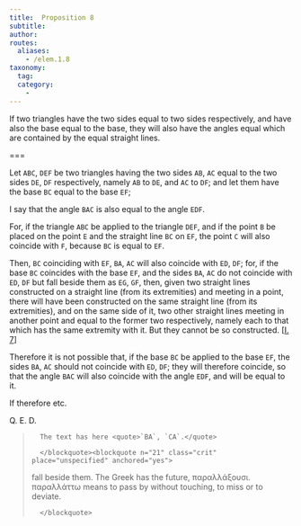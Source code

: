 ```yaml
---
title:  Proposition 8
subtitle:
author:
routes:
  aliases:
    - /elem.1.8
taxonomy:
  tag:
  category:
    -
---
```


If two triangles have the two sides equal to two sides respectively, and have also the base equal to the base, they will also have the angles equal which are contained by the equal straight lines. <lb n="5"/>

===

Let `ABC`, `DEF` be two triangles having the two sides `AB`, `AC` equal to the two sides `DE`, `DF` respectively, namely `AB` to `DE`, and `AC` to `DF`; and let them have the base `BC` equal <lb n="10"/>to the base `EF`;

I say that the angle `BAC` is also equal to the angle `EDF`.

For, if the triangle `ABC` be applied to the triangle `DEF`, and if the point `B` be placed on <lb n="15"/>the point `E` and the straight line `BC` on `EF`, <span class="center">the point `C` will also coincide with `F`, because `BC` is equal to `EF`.</span> <pb n="262"/>

Then, `BC` coinciding with `EF`, <span class="center">`BA`, `AC` will also coincide with `ED`, `DF`;</span> <lb n="20"/>for, if the base `BC` coincides with the base `EF`, and the sides `BA`, `AC` do not coincide with `ED`, `DF` but fall beside them as `EG`, `GF`, <span class="center">then, given two straight lines constructed on a straight line (from its extremities) and meeting in a point, there will <lb n="25"/>have been constructed on the same straight line (from its extremities), and on the same side of it, two other straight lines meeting in another point and equal to the former two respectively, namely each to that which has the same extremity with it. <lb n="30"/>But they cannot be so constructed. [<a href="/elem.1.7">I. 7</a>]</span>

Therefore it is not possible that, if the base `BC` be applied to the base `EF`, the sides `BA`, `AC` should not coincide with `ED`, `DF`; <span class="center">they will therefore coincide,</span> <lb n="35"/>so that the angle `BAC` will also coincide with the angle `EDF`, and will be equal to it.

If therefore etc.
<div class="QED">

Q. E. D.
      </div><blockquote n="19. BA, AC." class="crit" place="unspecified" anchored="yes">

      The text has here <quote>`BA`, `CA`.</quote>

      </blockquote><blockquote n="21" class="crit" place="unspecified" anchored="yes">

<p>fall beside them. The Greek has the future, <foreign lang="greek">παραλλάξουσι. παραλλάττω</foreign> means <quote>to pass by without touching,</quote>
 <quote>to miss</quote>
 or <quote>to deviate.</quote>
</p>

      </blockquote>
